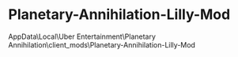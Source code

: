 # Planetary-Annihilation-Lilly-Mod


AppData\Local\Uber Entertainment\Planetary Annihilation\client_mods\Planetary-Annihilation-Lilly-Mod